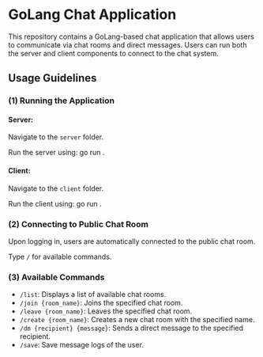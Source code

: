 # GoLang Chat Application

This repository contains a GoLang-based chat application that allows users to communicate via chat rooms and direct messages. Users can run both the server and client components to connect to the chat system.

## Usage Guidelines

### (1) Running the Application

#### Server:

Navigate to the `server` folder.

Run the server using:
go run .


#### Client:

Navigate to the `client` folder.

Run the client using:
go run .


### (2) Connecting to Public Chat Room

Upon logging in, users are automatically connected to the public chat room.

Type `/` for available commands.

### (3) Available Commands

- `/list`: Displays a list of available chat rooms.
- `/join {room_name}`: Joins the specified chat room.
- `/leave {room_name}`: Leaves the specified chat room.
- `/create {room_name}`: Creates a new chat room with the specified name.
- `/dm {recipient} {message}`: Sends a direct message to the specified recipient.
- `/save`: Save message logs of the user.
